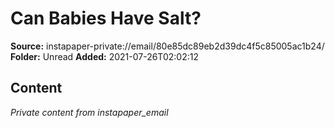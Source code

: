 # Can Babies Have Salt?

**Source:** instapaper-private://email/80e85dc89eb2d39dc4f5c85005ac1b24/
**Folder:** Unread
**Added:** 2021-07-26T02:02:12




## Content
*Private content from instapaper_email*
